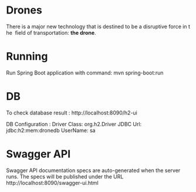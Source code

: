 # Drones
There is a major new technology that is destined to be a disruptive force in the  field of transportation: **the drone**.

# Running
Run Spring Boot application with command: mvn spring-boot:run

# DB
To check database result : http://localhost:8090/h2-ui

DB Configuration : 
Driver Class: org.h2.Driver
JDBC Url: jdbc:h2:mem:dronedb
UserName: sa

# Swagger API
Swagger API documentation specs are auto-generated when the server runs. The specs will be published under the URL http://localhost:8090/swagger-ui.html
